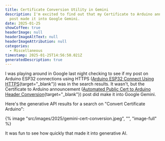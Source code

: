```yaml
---
title: Certificate Conversion Utility in Gemini
description: I'm excited to find out that my Certificate to Arduino announcement
  post made it into Google Gemini.
date: 2025-01-25
showCoffee: true
headerImage: null
headerImageAltText: null
headerImageAttribution: null
categories:
  - Miscellaneous
timestamp: 2025-01-25T14:56:50.021Z
generatedDescription: true
---
```


I was playing around in Google last night checking to see if my post on Arduino ESP32 connections using HTTPS ([Arduino ESP32 Connect Using HTTPS](/posts/2025/arduino-esp32-connect-https/){target="_blank"}) was in the search results. It wasn't, but the Certificate to Arduino announcement ([Automated Public Cert to Arduino Header Conversion](/posts/2025/public-cert-arduino/){target="_blank"}) post did make it into Google Gemini. 

Here's the generative API results for a search on "Convert Certificate Arduino":

{% image "src/images/2025/gemini-cert-conversion.jpeg", "", "image-full" %}

It was fun to see how quickly that made it into generative AI.
